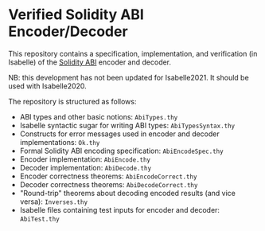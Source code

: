 # Verified Solidity ABI Encoder/Decoder

This repository contains a specification, implementation, and verification (in Isabelle)
of the [Solidity ABI](https://solidity.readthedocs.io/en/latest/abi-spec.html) encoder and decoder.

NB: this development has not been updated for Isabelle2021. It should be used with Isabelle2020.

The repository is structured as follows:

- ABI types and other basic notions: `AbiTypes.thy`
- Isabelle syntactic sugar for writing ABI types: `AbiTypesSyntax.thy`
- Constructs for error messages used in encoder and decoder implementations: `Ok.thy`
- Formal Solidity ABI encoding specification: `AbiEncodeSpec.thy`
- Encoder implementation: `AbiEncode.thy`
- Decoder implementation: `AbiDecode.thy`
- Encoder correctness theorems: `AbiEncodeCorrect.thy`
- Decoder correctness theorems: `AbiDecodeCorrect.thy`
- "Round-trip" theorems about decoding encoded results (and vice versa): `Inverses.thy`
- Isabelle files containing test inputs for encoder and decoder: `AbiTest.thy`
